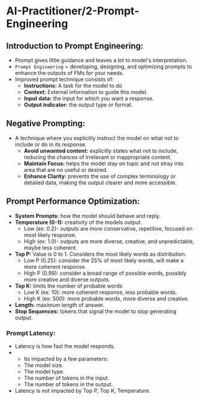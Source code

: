 # AI-Practitioner/2-Prompt-Engineering

## Introduction to Prompt Engineering:

- Prompt gives little guidance and leaves a lot to model's interpretation.
- `Prompt Engineering` = developing, designing, and optimizing prompts to enhance the outputs of FMs for your needs.
- Improved prompt technique consists of:
  - **Instructions:** A task for the model to do
  - **Context:** External information to guide this model.
  - **Input data:** the input for which you want a response.
  - **Output indicator:** the output type or format.

## Negative Prompting:

- A technique where you explicitly instruct the model on what not to include or do in its response.
  - **Avoid unwanted content:** explicitly states what not to include, reducing the chances of irrelevant or inappropriate
      content.
  - **Maintain Focus:** helps the model stay on topic and not stray into area that are no useful or desired.
  - **Enhance Clarity:** prevents the use of complex terminology or detailed data, making the output clearer and more accessible.

## Prompt Performance Optimization:

- **System Prompts:** how the model should behave and reply.
- **Temperature (0-1):** creativity of the models output.
  - Low (ex: 0.2)- outputs are more conservative, repetitive, focused on most likely response.
  - High (ex: 1.0)- outputs are more diverse, creative, and unpredictable, maybe less coherent.
- **Top P:** Value is 0 to 1. Considers the most likely words as distribution.
  - Low P (0.25): consider the 25% of most likely words, will make a more coherent response.
  - High P (0.99): consider a broad range of possible words, possibly more creative and diverse outputs.
- **Top K:** limits the number of probable words
  - Low K (ex: 10): more coherent response, less probable words.
  - High K (ex: 500): more probable words, more diverse and creative.
- **Length:** maximum length of answer.
- **Stop Sequences:** tokens that signal the model to stop generating output.

### Prompt Latency:

- Latency is how fast the model responds.
- - Its impacted by a few parameters:
  - The model size.
  - The model type.
  - The number of tokens in the input.
  - The number of tokens in the output.
- Latency is not impacted by Top P, Top K, Temperature.